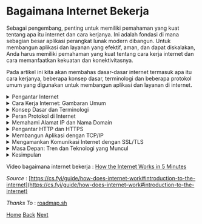 # Bagaimana Internet Bekerja
Sebagai pengembang, penting untuk memiliki pemahaman yang kuat tentang apa itu internet dan cara kerjanya. Ini adalah fondasi di mana sebagian besar aplikasi perangkat lunak modern dibangun. Untuk membangun aplikasi dan layanan yang efektif, aman, dan dapat diskalakan, Anda harus memiliki pemahaman yang kuat tentang cara kerja internet dan cara memanfaatkan kekuatan dan konektivitasnya.

Pada artikel ini kita akan membahas dasar-dasar internet termasuk apa itu cara kerjanya, beberapa konsep dasar, terminologi dan beberapa protokol umum yang digunakan untuk membangun aplikasi dan layanan di internet.
<details>
<summary>Pengantar Internet</summary>
Sebelum kita mempelajari apa itu Internet, kita perlu memahami apa itu Jaringan . Jaringan adalah sekelompok komputer atau perangkat lain yang terhubung satu sama lain. Misalnya, Anda di rumah mungkin memiliki jaringan komputer dan perangkat. Teman Anda yang tinggal di sebelah mungkin memiliki jaringan perangkat yang serupa. Tetangga mereka mungkin memiliki jaringan perangkat yang serupa. Semua jaringan ini ketika terhubung bersama membentuk internet.

> Internet adalah jaringan dari jaringan.

Internet dikembangkan pada akhir 1960-an oleh Departemen Pertahanan Amerika Serikat sebagai sarana untuk menciptakan jaringan komunikasi terdesentralisasi yang dapat menahan serangan nuklir. Selama bertahun-tahun, itu telah berkembang menjadi jaringan yang kompleks dan canggih yang menjangkau seluruh dunia.

Saat ini, internet adalah bagian penting dari kehidupan modern, digunakan oleh miliaran orang di seluruh dunia untuk mengakses informasi, berkomunikasi dengan teman dan keluarga, menjalankan bisnis, dan banyak lagi. Sebagai pengembang, penting untuk memiliki pemahaman yang kuat tentang cara kerja internet dan berbagai teknologi serta protokol yang mendukungnya.
</details>

<details>
<summary>Cara Kerja Internet: Gambaran Umum</summary>
Pada tingkat tinggi, internet bekerja dengan menghubungkan perangkat dan sistem komputer secara bersamaan menggunakan seperangkat protokol standar. Protokol ini menentukan bagaimana informasi dipertukarkan antar perangkat dan memastikan bahwa data ditransmisikan dengan andal dan aman.

Inti dari internet adalah jaringan global router yang saling terhubung, yang bertanggung jawab untuk mengarahkan lalu lintas antara perangkat dan sistem yang berbeda. Saat Anda mengirim data melalui internet, data dipecah menjadi paket-paket kecil yang dikirim dari perangkat Anda ke router. Router memeriksa paket dan meneruskannya ke router berikutnya di jalur menuju tujuannya. Proses ini berlanjut hingga paket mencapai tujuan akhirnya.

Untuk memastikan bahwa paket dikirim dan diterima dengan benar, internet menggunakan berbagai macam protokol, termasuk Internet Protocol (IP) dan Transmission Control Protocol (TCP). IP bertanggung jawab untuk merutekan paket ke tujuan yang benar, sementara TCP memastikan bahwa paket ditransmisikan dengan andal dan dalam urutan yang benar.

Selain protokol inti ini, ada berbagai macam teknologi dan protokol lain yang digunakan untuk memungkinkan komunikasi dan pertukaran data melalui internet, termasuk Domain Name System (DNS), Hypertext Transfer Protocol (HTTP), dan Secure Protokol Sockets Layer/Transport Layer Security (SSL/TLS). Sebagai pengembang, penting untuk memiliki pemahaman yang kuat tentang bagaimana teknologi dan protokol yang berbeda ini bekerja sama untuk memungkinkan komunikasi dan pertukaran data melalui internet.
</details>

<details>
<summary>Konsep Dasar dan Terminologi</summary>
Untuk memahami internet, penting untuk memahami beberapa konsep dasar dan terminologi. Berikut adalah beberapa istilah dan konsep utama yang harus diperhatikan:
<ul><li>Paket: Sebuah unit kecil data yang dikirimkan melalui internet.</li><li>Router: Perangkat yang mengarahkan paket data antara jaringan yang berbeda.</li><li>IP Address: Pengidentifikasi unik yang ditetapkan untuk setiap perangkat di jaringan, digunakan untuk merutekan data ke tujuan yang benar.</li><li>Nama Domain: Nama yang dapat dibaca manusia yang digunakan untuk mengidentifikasi situs web, seperti google.com.</li><li>DNS: Domain Name System bertanggung jawab untuk menerjemahkan nama domain menjadi alamat IP.</li><li>HTTP: Hypertext Transfer Protocol digunakan untuk mentransfer data antara klien (seperti browser web) dan server (seperti situs web).</li><li>HTTPS: Versi HTTP terenkripsi yang digunakan untuk menyediakan komunikasi yang aman antara klien dan server.</li><li>SSL/TLS: Protokol Secure Sockets Layer dan Transport Layer Security digunakan untuk menyediakan komunikasi yang aman melalui internet.</li></ul>

Memahami konsep dan istilah dasar ini sangat penting untuk bekerja dengan internet dan mengembangkan aplikasi dan layanan berbasis internet.
</details>

<details>
<summary>Peran Protokol di Internet</summary>
Protokol memainkan peran penting dalam memungkinkan komunikasi dan pertukaran data melalui internet. Protokol adalah seperangkat aturan dan standar yang menentukan bagaimana informasi dipertukarkan antara perangkat dan sistem.

Ada banyak protokol berbeda yang digunakan dalam komunikasi internet, termasuk Internet Protocol (IP), Transmission Control Protocol (TCP), User Datagram Protocol (UDP), Domain Name System (DNS), dan masih banyak lagi.

IP bertanggung jawab untuk merutekan paket data ke tujuan yang benar, sementara TCP dan UDP memastikan bahwa paket ditransmisikan dengan andal dan efisien. DNS digunakan untuk menerjemahkan nama domain menjadi alamat IP, dan HTTP digunakan untuk mentransfer data antara klien dan server.

Salah satu manfaat utama menggunakan protokol standar adalah memungkinkan perangkat dan sistem dari pabrikan dan vendor yang berbeda untuk berkomunikasi satu sama lain dengan mulus. Misalnya, browser web yang dikembangkan oleh satu perusahaan dapat berkomunikasi dengan server web yang dikembangkan oleh perusahaan lain, selama keduanya mematuhi protokol HTTP.

Sebagai pengembang, penting untuk memahami berbagai protokol yang digunakan dalam komunikasi internet dan bagaimana protokol tersebut bekerja sama untuk memungkinkan transfer data dan informasi melalui internet.
</details>

<details>
<summary>
Memahami Alamat IP dan Nama Domain</summary>
Alamat IP dan nama domain keduanya merupakan konsep penting untuk dipahami saat bekerja dengan internet.

Alamat IP adalah pengidentifikasi unik yang ditetapkan untuk setiap perangkat di jaringan. Ini digunakan untuk merutekan data ke tujuan yang benar, memastikan bahwa informasi dikirim ke penerima yang dituju. Alamat IP biasanya direpresentasikan sebagai rangkaian empat angka yang dipisahkan oleh titik, seperti "192.168.1.1".

Nama domain, di sisi lain, adalah nama yang dapat dibaca manusia yang digunakan untuk mengidentifikasi situs web dan sumber daya internet lainnya. Mereka biasanya terdiri dari dua bagian atau lebih, dipisahkan oleh periode. Misalnya, "google.com" adalah nama domain. Nama domain diterjemahkan menjadi alamat IP menggunakan Domain Name System (DNS).

DNS adalah bagian penting dari infrastruktur internet, bertanggung jawab untuk menerjemahkan nama domain menjadi alamat IP. Saat Anda memasukkan nama domain ke browser web, komputer Anda mengirimkan kueri DNS ke server DNS, yang mengembalikan alamat IP yang sesuai. Komputer Anda kemudian menggunakan alamat IP tersebut untuk terhubung ke situs web atau sumber daya lain yang Anda minta.
</details>

<details>
<summary>Pengantar HTTP dan HTTPS</summary>
HTTP (Hypertext Transfer Protocol) dan HTTPS (HTTP Secure) adalah dua protokol yang paling umum digunakan dalam aplikasi dan layanan berbasis internet.

HTTP adalah protokol yang digunakan untuk mentransfer data antara klien (seperti browser web) dan server (seperti situs web). Saat Anda mengunjungi situs web, browser web Anda mengirimkan permintaan HTTP ke server, menanyakan halaman web atau sumber daya lain yang Anda minta. Server kemudian mengirimkan respons HTTP kembali ke klien, berisi data yang diminta.

HTTPS adalah versi HTTP yang lebih aman, yang mengenkripsi data yang dikirimkan antara klien dan server menggunakan enkripsi SSL/TLS (Secure Sockets Layer/Transport Layer Security). Ini memberikan lapisan keamanan tambahan, membantu melindungi informasi sensitif seperti kredensial masuk, informasi pembayaran, dan data pribadi lainnya.

Saat Anda mengunjungi situs web yang menggunakan HTTPS, browser web Anda akan menampilkan ikon gembok di bilah alamat, yang menunjukkan bahwa koneksi aman. Anda mungkin juga melihat huruf "https" di awal alamat situs web, bukan "http".
</details>

<details>
<summary>Membangun Aplikasi dengan TCP/IP</summary>
TCP/IP (Transmission Control Protocol/Internet Protocol) adalah protokol komunikasi dasar yang digunakan oleh sebagian besar aplikasi dan layanan berbasis internet. Ini memberikan pengiriman data yang andal, teratur, dan diperiksa kesalahan antara aplikasi yang berjalan pada perangkat yang berbeda.

Saat membangun aplikasi dengan TCP/IP, ada beberapa konsep kunci yang perlu dipahami:
<ul><li>Port: Port digunakan untuk mengidentifikasi aplikasi atau layanan yang berjalan di perangkat. Setiap aplikasi atau layanan diberi nomor port unik, memungkinkan data dikirim ke tujuan yang benar.</li><li>Soket: Soket adalah kombinasi dari alamat IP dan nomor port, yang mewakili titik akhir tertentu untuk komunikasi. Soket digunakan untuk membuat koneksi antar perangkat dan mentransfer data antar aplikasi.</li><li>Koneksi: Koneksi dibuat antara dua soket ketika dua perangkat ingin berkomunikasi satu sama lain. Selama proses pembuatan koneksi, perangkat menegosiasikan berbagai parameter seperti ukuran segmen maksimum dan ukuran jendela, yang menentukan bagaimana data akan dikirim melalui koneksi.</li><li>Transfer data: Setelah koneksi dibuat, data dapat ditransfer antara aplikasi yang berjalan di setiap perangkat. Data biasanya ditransmisikan dalam segmen, dengan setiap segmen berisi nomor urut dan metadata lainnya untuk memastikan pengiriman yang andal.</li></ul>

Saat membangun aplikasi dengan TCP/IP, Anda harus memastikan bahwa aplikasi Anda dirancang untuk bekerja dengan port, soket, dan koneksi yang sesuai. Anda juga harus terbiasa dengan berbagai protokol dan standar yang biasa digunakan dengan TCP/IP, seperti HTTP, FTP (File Transfer Protocol), dan SMTP (Simple Mail Transfer Protocol). Memahami konsep dan protokol ini sangat penting untuk membangun aplikasi dan layanan berbasis internet yang efektif, dapat diskalakan, dan aman.
</details>

<details>
<summary>Mengamankan Komunikasi Internet dengan SSL/TLS</summary>
Seperti yang telah kita bahas sebelumnya, SSL/TLS adalah protokol yang digunakan untuk mengenkripsi data yang dikirimkan melalui internet. Biasanya digunakan untuk menyediakan koneksi aman untuk aplikasi seperti browser web, klien email, dan program transfer file.

Saat menggunakan SSL/TLS untuk mengamankan komunikasi internet, ada beberapa konsep utama yang perlu dipahami:
<ul><li>Certificate(Sertifikat): Sertifikat SSL/TLS digunakan untuk membangun kepercayaan antara klien dan server. Mereka berisi informasi tentang identitas server dan ditandatangani oleh pihak ketiga tepercaya (Otoritas Sertifikat) untuk memverifikasi keasliannya.</li><li>Handshake (Jabat Tangan): Selama proses jabat tangan SSL/TLS, klien dan server bertukar informasi untuk menegosiasikan algoritme enkripsi dan parameter lain untuk koneksi aman.</li><li>Encryption (Enkripsi): Setelah koneksi aman dibuat, data dienkripsi menggunakan algoritme yang disepakati dan dapat ditransmisikan dengan aman antara klien dan server.</li></ul>

Saat membuat aplikasi dan layanan berbasis internet, penting untuk memahami cara kerja SSL/TLS dan untuk memastikan bahwa aplikasi Anda dirancang untuk menggunakan SSL/TLS saat mengirimkan data sensitif seperti kredensial login, informasi pembayaran, dan data pribadi lainnya. Anda juga harus memastikan bahwa Anda mendapatkan dan memelihara sertifikat SSL/TLS yang valid untuk server Anda, dan bahwa Anda mengikuti praktik terbaik untuk mengonfigurasi dan mengamankan koneksi SSL/TLS Anda. Dengan melakukannya, Anda dapat membantu melindungi data pengguna dan memastikan integritas dan kerahasiaan komunikasi aplikasi Anda melalui internet.
</details>

<details>
<summary>Masa Depan: Tren dan Teknologi yang Muncul</summary>
Internet terus berkembang, dan teknologi serta tren baru muncul setiap saat. Sebagai pengembang, penting untuk tetap mengikuti perkembangan terbaru untuk membangun aplikasi dan layanan yang inovatif dan efektif.

Berikut adalah beberapa tren dan teknologi baru yang membentuk masa depan internet:

* 5G: 5G adalah generasi terbaru dari teknologi jaringan seluler, menawarkan kecepatan yang lebih cepat, latensi yang lebih rendah, dan kapasitas yang lebih besar daripada generasi sebelumnya. Diharapkan untuk memungkinkan kasus penggunaan dan aplikasi baru, seperti kendaraan otonom dan operasi jarak jauh.

* Internet of Things (IoT): IoT mengacu pada jaringan perangkat fisik, kendaraan, peralatan rumah tangga, dan objek lain yang terhubung ke internet dan dapat bertukar data. Saat IoT terus berkembang, diharapkan akan merevolusi industri seperti perawatan kesehatan, transportasi, dan manufaktur.

* Kecerdasan Buatan / Artificial Intelligence (AI): Teknologi AI seperti pembelajaran mesin dan pemrosesan bahasa alami sudah digunakan untuk mendukung berbagai aplikasi dan layanan, mulai dari asisten suara hingga deteksi penipuan. Seiring dengan kemajuan AI, diharapkan akan memungkinkan kasus penggunaan baru dan mentransformasi industri seperti perawatan kesehatan, keuangan, dan pendidikan.

* Blockchain: Blockchain adalah teknologi ledger terdistribusi yang memungkinkan transaksi yang aman dan terdesentralisasi. Ini digunakan untuk mendukung berbagai aplikasi, dari cryptocurrency hingga manajemen rantai pasokan.

* Edge computing: Edge computing mengacu pada pemrosesan dan penyimpanan data at the edge of the network, bukan di pusat data centers. Hal ini diharapkan dapat mengaktifkan kasus dan aplikasi penggunaan baru, seperti real-time analytics dan low-latency applications.

Dengan terus mengikuti perkembangan ini serta tren dan teknologi baru lainnya, Anda dapat memastikan bahwa aplikasi dan layanan Anda dibuat untuk memanfaatkan kemampuan terbaru dan menawarkan pengalaman terbaik bagi pengguna Anda.
</details>

<details>
<summary>Kesimpulan</summary>
Dan itu membawa kita ke akhir artikel ini. Kami telah membahas banyak hal, jadi mari luangkan waktu sejenak untuk meninjau apa yang telah kami pelajari:

* Internet adalah jaringan global komputer yang saling terhubung yang menggunakan seperangkat protokol komunikasi standar untuk bertukar data.

* Internet bekerja dengan menghubungkan perangkat dan sistem komputer bersama-sama menggunakan protokol standar, seperti IP dan TCP.
* Inti dari internet adalah jaringan global router yang saling terhubung yang mengarahkan lalu lintas antara perangkat dan sistem yang berbeda.
* Konsep dasar dan terminologi yang perlu Anda pahami termasuk paket, router, alamat IP, nama domain, DNS, HTTP, HTTPS, dan SSL/TLS.
* Protokol memainkan peran penting dalam memungkinkan komunikasi dan pertukaran data melalui internet, memungkinkan perangkat dan sistem dari berbagai produsen dan vendor untuk berkomunikasi dengan mulus.

Saya harap artikel ini bermanfaat bagi Anda. Jika Anda memiliki pertanyaan atau komentar, jangan ragu untuk meninggalkannya di bawah. Terima kasih sudah membaca!
</details>


Video bagaimana internet bekerja : [How the Internet Works in 5 Minutes](https://www.youtube.com/watch?v=7_LPdttKXPc)

*Source* : [https://cs.fyi/guide/how-does-internet-work#introduction-to-the-internet](https://cs.fyi/guide/how-does-internet-work#introduction-to-the-internet)

*Thanks To* : [roadmap.sh](https://roadmap.sh/)


[Home](README.md)
[Back](1_pengantar_web_programing.md)
[Next](3_website_dan_halaman_web.md)


